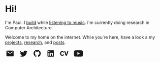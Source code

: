 <style>
    .social-icon {
        text-decoration: none;
        padding-bottom: 1.5rem;
        margin-right: 0.5rem;
    }

    .social-icon svg {
        height: 1.75rem;
    }
</style>

# Hi!

I'm Paul. I [build](/pages/projects/index.html) while [listening to music](https://open.spotify.com/user/31s5ydr7seg6skwswz7gldckngxq). I'm currently doing research in Computer Architecture.

Welcome to my home on the internet. While you're here, have a look a my [projects](/pages/projects/index.html), [research](/pages/research/index.html), and [posts](/pages/posts/index.html).

<p>
<a href="mailto:jackamoah.pa@gmail.com" target="_blank" class="social-icon">
<svg xmlns="http://www.w3.org/2000/svg" width="32" height="32" viewBox="0 0 24 24"><path fill="currentColor" d="M4 20q-.825 0-1.412-.587T2 18V6q0-.825.588-1.412T4 4h16q.825 0 1.413.588T22 6v12q0 .825-.587 1.413T20 20H4Zm8-7.175q.125 0 .263-.038t.262-.112L19.6 8.25q.2-.125.3-.312t.1-.413q0-.5-.425-.75T18.7 6.8L12 11L5.3 6.8q-.45-.275-.875-.012T4 7.525q0 .25.1.438t.3.287l7.075 4.425q.125.075.263.113t.262.037Z"/></svg>
</a>
<a href="https://www.twitter.com/iampaul_a" target="_blank" class="social-icon">
<svg xmlns="http://www.w3.org/2000/svg" width="32" height="32" viewBox="0 0 24 24"><path fill="currentColor" d="M22.46 6c-.77.35-1.6.58-2.46.69c.88-.53 1.56-1.37 1.88-2.38c-.83.5-1.75.85-2.72 1.05C18.37 4.5 17.26 4 16 4c-2.35 0-4.27 1.92-4.27 4.29c0 .34.04.67.11.98C8.28 9.09 5.11 7.38 3 4.79c-.37.63-.58 1.37-.58 2.15c0 1.49.75 2.81 1.91 3.56c-.71 0-1.37-.2-1.95-.5v.03c0 2.08 1.48 3.82 3.44 4.21a4.22 4.22 0 0 1-1.93.07a4.28 4.28 0 0 0 4 2.98a8.521 8.521 0 0 1-5.33 1.84c-.34 0-.68-.02-1.02-.06C3.44 20.29 5.7 21 8.12 21C16 21 20.33 14.46 20.33 8.79c0-.19 0-.37-.01-.56c.84-.6 1.56-1.36 2.14-2.23Z"/></svg>
</a>
<a href="https://www.github.com/paglobal" target="_blank" class="social-icon">
<svg xmlns="http://www.w3.org/2000/svg" width="32" height="32" viewBox="0 0 24 24"><path fill="currentColor" d="M12 2A10 10 0 0 0 2 12c0 4.42 2.87 8.17 6.84 9.5c.5.08.66-.23.66-.5v-1.69c-2.77.6-3.36-1.34-3.36-1.34c-.46-1.16-1.11-1.47-1.11-1.47c-.91-.62.07-.6.07-.6c1 .07 1.53 1.03 1.53 1.03c.87 1.52 2.34 1.07 2.91.83c.09-.65.35-1.09.63-1.34c-2.22-.25-4.55-1.11-4.55-4.92c0-1.11.38-2 1.03-2.71c-.1-.25-.45-1.29.1-2.64c0 0 .84-.27 2.75 1.02c.79-.22 1.65-.33 2.5-.33c.85 0 1.71.11 2.5.33c1.91-1.29 2.75-1.02 2.75-1.02c.55 1.35.2 2.39.1 2.64c.65.71 1.03 1.6 1.03 2.71c0 3.82-2.34 4.66-4.57 4.91c.36.31.69.92.69 1.85V21c0 .27.16.59.67.5C19.14 20.16 22 16.42 22 12A10 10 0 0 0 12 2Z"/></svg>
</a>
<a href="https://www.linkedin.com/in/paglobal/" target="_blank" class="social-icon">
<svg xmlns="http://www.w3.org/2000/svg" width="32" height="32" viewBox="0 0 24 24"><path fill="currentColor" d="M19 3a2 2 0 0 1 2 2v14a2 2 0 0 1-2 2H5a2 2 0 0 1-2-2V5a2 2 0 0 1 2-2h14m-.5 15.5v-5.3a3.26 3.26 0 0 0-3.26-3.26c-.85 0-1.84.52-2.32 1.3v-1.11h-2.79v8.37h2.79v-4.93c0-.77.62-1.4 1.39-1.4a1.4 1.4 0 0 1 1.4 1.4v4.93h2.79M6.88 8.56a1.68 1.68 0 0 0 1.68-1.68c0-.93-.75-1.69-1.68-1.69a1.69 1.69 0 0 0-1.69 1.69c0 .93.76 1.68 1.69 1.68m1.39 9.94v-8.37H5.5v8.37h2.77Z"/></svg>
</a>
<a href="https://docs.google.com/document/d/1LVqGjrtyUqVdvQdTAJVlhOZOGNpXll0vSfyxT9TXESU/edit?usp=sharing" target="_blank" class="social-icon">
<svg xmlns="http://www.w3.org/2000/svg" width="32" height="32" viewBox="0 0 512 512"><path fill="currentColor" d="M249.18 328.324c-9.788 15.384-19.179 30.434-40.222 45.055c-11.256 7.89-37.164 23.306-73.99 23.306C64.709 396.685 8 345.605 8 255.801c0-78.486 53.345-140.486 128.466-140.486c30.434 0 57.474 10.521 77.387 26.304c18.414 14.65 27.038 29.304 34.563 42.456l-52.58 26.273c-3.762-8.626-8.29-17.649-19.913-27.406c-12.784-10.155-25.54-13.152-36.46-13.152c-42.821 0-65.364 39.825-65.364 84.145c0 58.238 29.7 87.143 65.364 87.143c34.563 0 48.48-24.042 57.474-39.426zm184.194-204.75H504l-92.037 265.22h-67.597l-90.904-265.22h70.625l54.843 188.6z"/></svg>
</a>
<a href="https://www.youtube.com/@paglobal" target="_blank" class="social-icon">
<svg xmlns="http://www.w3.org/2000/svg" width="36" height="32" viewBox="0 0 576 512"><path fill="currentColor" d="M549.655 124.083c-6.281-23.65-24.787-42.276-48.284-48.597C458.781 64 288 64 288 64S117.22 64 74.629 75.486c-23.497 6.322-42.003 24.947-48.284 48.597c-11.412 42.867-11.412 132.305-11.412 132.305s0 89.438 11.412 132.305c6.281 23.65 24.787 41.5 48.284 47.821C117.22 448 288 448 288 448s170.78 0 213.371-11.486c23.497-6.321 42.003-24.171 48.284-47.821c11.412-42.867 11.412-132.305 11.412-132.305s0-89.438-11.412-132.305m-317.51 213.508V175.185l142.739 81.205z"/></svg>
</a>
</p>
